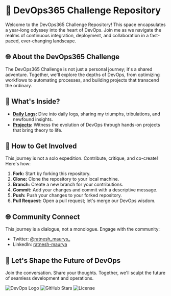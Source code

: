 # 🚀 DevOps365 Challenge Repository

Welcome to the DevOps365 Challenge Repository! This space encapsulates a year-long odyssey into the heart of DevOps. Join me as we navigate the realms of continuous integration, deployment, and collaboration in a fast-paced, ever-changing landscape.

## 🌐 About the DevOps365 Challenge

The DevOps365 Challenge is not just a personal journey; it's a shared adventure. Together, we'll explore the depths of DevOps, from optimizing workflows to automating processes, and building projects that transcend the ordinary.

## 🚨 What's Inside?

- **[Daily Logs](daily-updates):** Dive into daily logs, sharing my triumphs, tribulations, and newfound insights.
- **[Projects](projects):** Witness the evolution of DevOps through hands-on projects that bring theory to life.

## 🌟 How to Get Involved

This journey is not a solo expedition. Contribute, critique, and co-create! Here's how:

1. **Fork:** Start by forking this repository.
2. **Clone:** Clone the repository to your local machine.
3. **Branch:** Create a new branch for your contributions.
4. **Commit:** Add your changes and commit with a descriptive message.
5. **Push:** Push your changes to your forked repository.
6. **Pull Request:** Open a pull request; let's merge our DevOps wisdom.

## 🌐 Community Connect

This journey is a dialogue, not a monologue. Engage with the community:

- Twitter: [@ratnesh_maurys_](https://twitter.com/ratnesh_maurya_)
- LinkedIn: [ratnesh-maurya](https://www.linkedin.com/in/ratnesh-maurya/)

## 🚀 Let's Shape the Future of DevOps

Join the conversation. Share your thoughts. Together, we'll sculpt the future of seamless development and operations.

![DevOps Logo](link-to-devops-logo.svg)
![GitHub Stars](link-to-stars-badge.svg)
![License](link-to-license-badge.svg)
